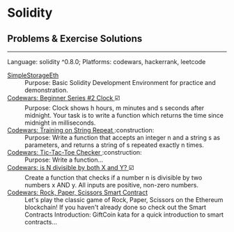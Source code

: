 # Solidity
## Problems & Exercise Solutions

<hr/>

Language: solidity ^0.8.0;
Platforms: codewars, hackerrank, leetcode


<dl>
	<dt>
		<a href="./SimpleStorageEth">SimpleStorageEth</a>
	</dt>
	<dd>
		Purpose: Basic Solidity Development Environment for practice and demonstration.
	</dd>
	<dt>
		<a href="https://www.codewars.com/kata/55f9bca8ecaa9eac7100004a/train/solidity"> Codewars: Beginner Series #2 Clock </a> ☑️
	</dt>
	<dd>
		Purpose: Clock shows h hours, m minutes and s seconds after midnight. Your task is to write a function which returns the time since midnight in milliseconds.
	</dd>
	<dt>
		<a href="https://www.codewars.com/kata/57a0e5c372292dd76d000d7e/train/solidity"> Codewars: Training on String Repeat </a> :construction:
	</dt>
	<dd>
		Purpose: Write a function that accepts an integer n and a string s as parameters, and returns a string of s repeated exactly n times.
	</dd>
	<dt>
		<a href="https://www.codewars.com/kata/525caa5c1bf619d28c000335/train/solidity"> Codewars: Tic-Tac-Toe Checker </a> :construction:
	</dt>
	<dd>
		Purpose: Write a function...
	</dd>
	<dt>
		<a href="https://www.codewars.com/kata/525caa5c1bf619d28c000335/train/solidity"> Codewars: is N divisible by both X and Y? </a>☑️
	</dt>
	<dd>
		Create a function that checks if a number n is divisible by two numbers x AND y. All inputs are positive, non-zero numbers.
	</dd>
	<dt>
		<a href="https://www.codewars.com/kata/59c13f288bcb77dbfe00091f/train/solidity"> Codewars: Rock, Paper, Scissors Smart Contract </a>
	</dt>
	<dd>
		Let's play the classic game of Rock, Paper, Scissors on the Ethereum blockchain! If you haven't already done so check out the Smart
		Contracts Introduction: GiftCoin kata for a quick introduction to smart contracts...
	</dd>

</dl>
